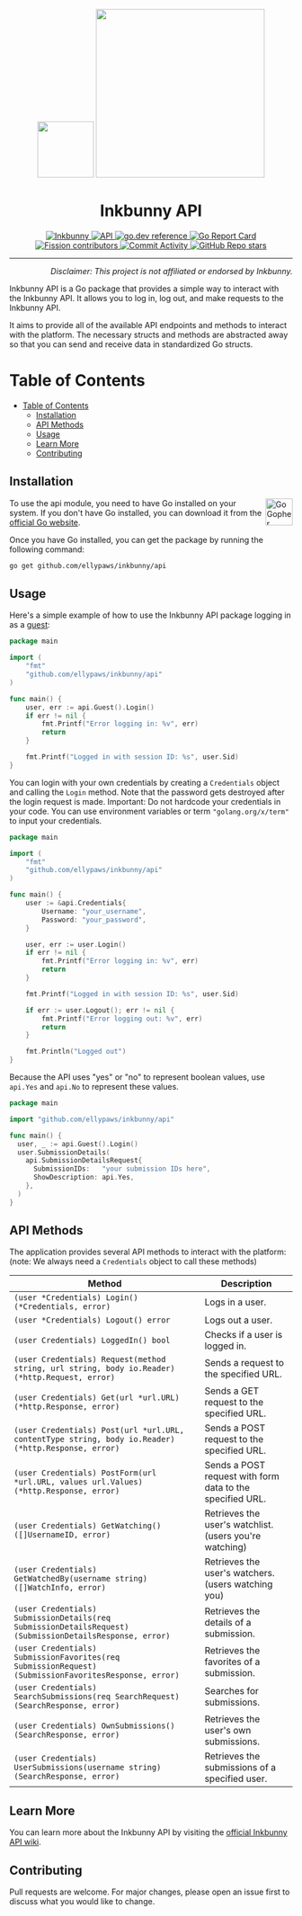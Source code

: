 <p align="center">
  <img src="https://inkbunny.net/images81/elephant/logo/bunny.png" width="100" />
  <img src="https://inkbunny.net/images81/elephant/logo/text.png" width="300" />
  <br>
  <h1 align="center">Inkbunny API</h1>
</p>

<p align="center">
  <a href="https://inkbunny.net/">
    <img alt="Inkbunny" src="https://img.shields.io/badge/website-inkbunny.net-blue">
  </a>
  <a href="https://wiki.inkbunny.net/wiki/API">
    <img alt="API" src="https://img.shields.io/badge/api-inkbunny.net-blue">
  </a>
  <a href="https://pkg.go.dev/github.com/ellypaws/inkbunny">
    <img alt="go.dev reference" src="https://img.shields.io/badge/go.dev-reference-007d9c?logo=go&logoColor=white">
  </a>
  <a href="https://goreportcard.com/report/github.com/ellypaws/inkbunny">
    <img src="https://goreportcard.com/badge/github.com/ellypaws/inkbunny" alt="Go Report Card" />
  </a>
  <br>
  <a href="https://github.com/ellypaws/inkbunny/graphs/contributors">
    <img alt="Fission contributors" src="https://img.shields.io/github/contributors/ellypaws/inkbunny">
  </a>
  <a href="https://github.com/ellypaws/inkbunny/commits/main">
    <img alt="Commit Activity" src="https://img.shields.io/github/commit-activity/m/ellypaws/inkbunny">
  </a>
  <a href="https://github.com/ellypaws/inkbunny">
    <img alt="GitHub Repo stars" src="https://img.shields.io/github/stars/ellypaws/inkbunny?style=social">
  </a>
</p>

--------------

<p align="right"><i>Disclaimer: This project is not affiliated or endorsed by Inkbunny.</i></p>

Inkbunny API is a Go package that provides a simple way to interact with the Inkbunny API. It allows you to log in, log
out, and make requests to the Inkbunny API.

It aims to provide all of the available API endpoints and methods to interact with the platform.
The necessary structs and methods are abstracted away so that you can send and receive data in standardized Go structs.

Table of Contents
=================

- [Table of Contents](#table-of-contents)
    - [Installation](#installation)
    - [API Methods](#api-methods)
    - [Usage](#usage)
    - [Learn More](#learn-more)
    - [Contributing](#contributing)

## Installation

<img src="https://go.dev/images/gophers/ladder.svg" width="48" alt="Go Gopher climbing a ladder." align="right">

To use the api module, you need to have Go installed on your system. If you don't have Go installed, you can
download it from the [official Go website](https://golang.org/dl/).

Once you have Go installed, you can get the package by running the following command:

```bash
go get github.com/ellypaws/inkbunny/api
```

## Usage

Here's a simple example of how to use the Inkbunny API package logging in as
a [guest](https://wiki.inkbunny.net/wiki/API#Quick_Start_Guide):

```go
package main

import (
	"fmt"
	"github.com/ellypaws/inkbunny/api"
)

func main() {
	user, err := api.Guest().Login()
	if err != nil {
		fmt.Printf("Error logging in: %v", err)
		return
	}

	fmt.Printf("Logged in with session ID: %s", user.Sid)
}
```

You can login with your own credentials by creating a `Credentials` object and calling the `Login` method.
Note that the password gets destroyed after the login request is made.
Important: Do not hardcode your credentials in your code.
You can use environment variables or term `"golang.org/x/term"` to input your credentials.

```go
package main

import (
	"fmt"
	"github.com/ellypaws/inkbunny/api"
)

func main() {
	user := &api.Credentials{
		Username: "your_username",
		Password: "your_password",
	}

	user, err := user.Login()
	if err != nil {
		fmt.Printf("Error logging in: %v", err)
		return
	}

	fmt.Printf("Logged in with session ID: %s", user.Sid)

	if err := user.Logout(); err != nil {
		fmt.Printf("Error logging out: %v", err)
		return
	}

	fmt.Println("Logged out")
}
```

Because the API uses "yes" or "no" to represent boolean values, use `api.Yes` and `api.No` to represent these values.

```go
package main

import "github.com/ellypaws/inkbunny/api"

func main() {
  user, _ := api.Guest().Login()
  user.SubmissionDetails(
    api.SubmissionDetailsRequest{
      SubmissionIDs:   "your submission IDs here",
      ShowDescription: api.Yes,
    },
  )
}
```

## API Methods

The application provides several API methods to interact with the platform:
(note: We always need a `Credentials` object to call these methods)

| Method                                                                                                  | Description                                               |
|---------------------------------------------------------------------------------------------------------|-----------------------------------------------------------| 
| `(user *Credentials) Login() (*Credentials, error)`                                                     | Logs in a user.                                           |
| `(user *Credentials) Logout() error`                                                                    | Logs out a user.                                          |
| `(user Credentials) LoggedIn() bool`                                                                    | Checks if a user is logged in.                            |
| `(user Credentials) Request(method string, url string, body io.Reader) (*http.Request, error)`          | Sends a request to the specified URL.                     |
| `(user Credentials) Get(url *url.URL) (*http.Response, error)`                                          | Sends a GET request to the specified URL.                 |
| `(user Credentials) Post(url *url.URL, contentType string, body io.Reader) (*http.Response, error)`     | Sends a POST request to the specified URL.                |
| `(user Credentials) PostForm(url *url.URL, values url.Values) (*http.Response, error)`                  | Sends a POST request with form data to the specified URL. |
| `(user Credentials) GetWatching() ([]UsernameID, error)`                                                | Retrieves the user's watchlist. (users you're watching)   |
| `(user Credentials) GetWatchedBy(username string) ([]WatchInfo, error)`                                 | Retrieves the user's watchers. (users watching you)       |
| `(user Credentials) SubmissionDetails(req SubmissionDetailsRequest) (SubmissionDetailsResponse, error)` | Retrieves the details of a submission.                    |
| `(user Credentials) SubmissionFavorites(req SubmissionRequest) (SubmissionFavoritesResponse, error)`    | Retrieves the favorites of a submission.                  |
| `(user Credentials) SearchSubmissions(req SearchRequest) (SearchResponse, error)`                       | Searches for submissions.                                 |
| `(user Credentials) OwnSubmissions() (SearchResponse, error)`                                           | Retrieves the user's own submissions.                     |
| `(user Credentials) UserSubmissions(username string) (SearchResponse, error)`                           | Retrieves the submissions of a specified user.            |

## Learn More

You can learn more about the Inkbunny API by visiting
the [official Inkbunny API wiki](https://wiki.inkbunny.net/wiki/API).

## Contributing

Pull requests are welcome. For major changes, please open an issue first to discuss what you would like to change.
